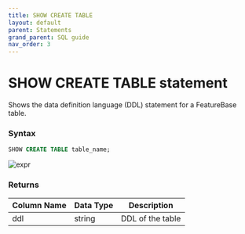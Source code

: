 ```yaml
---
title: SHOW CREATE TABLE
layout: default
parent: Statements
grand_parent: SQL guide
nav_order: 3
---
```


# SHOW CREATE TABLE statement

Shows the data definition language (DDL) statement for a FeatureBase table.

### Syntax

```sql
SHOW CREATE TABLE table_name;
```

![expr](/img/sql/show_create_table.svg)

### Returns

| **Column Name** | **Data Type** | **Description**   |
|-----------------|---------------|-------------------|
| ddl             | string        | DDL of the table  |
